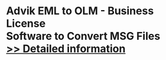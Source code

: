 # Advik EML to OLM - Business License<br />Software to Convert MSG Files<br />[>> Detailed information](https://secure.shareit.com/shareit/product.html?productid=300850084&affiliateid=200057808)